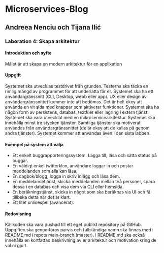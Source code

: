 # Microservices-Blog
## Andreea Nenciu och Tijana Ilić

### Laboration 4: Skapa arkitektur

#### Introduktion och syfte
Målet är att skapa en modern arkitektur för en applikation

#### Uppgift
Systemet ska utvecklas testdrivet från grunden. Testerna ska täcka en rimlig mängd av
programmet för att underlätta för er.
Systemet ska ha ett användargränssnitt (CLI, Desktop, webb eller app). UX eller design av
användargränssnittet kommer inte att bedömas. Det är helt okey att använda en vit sida med
knappar som aktiverar funktioner.
Systemet ska ha någon form av persistens, databas, textfiler eller lagring i extern tjänst.
Systemet ska vara utvecklat med en mikroservicearkitektur. Systemet ska innehålla minst tre
stycken tjänster. Samtliga tjänster ska motiverat användas från användargränssnittet (de är
okey att de kallas på genom andra tjänster).
Systemet kommer att användas även i den sista labben.

#### Exempel på system att välja
* Ett enkelt buggrapporteringssystem. Lägga till, läsa och sätta status på buggar.
* En väldigt enkel twitterklon, användare loggar in och postar meddelanden som alla
kan läsa.
* En dagbok/blogg, logga in skriv inlägg och läsa dem.
* En meddelandetjänst, skicka meddelanden mellan två personer, spara dessa i en
databas och visa dem via CLI eller hemsida.
* En beräkningstjänst, skicka in något som ska beräknas via UI och få tillbaka detta
när det är klart.
* Ett litet onlinespel (avancerat).

#### Redovisning
Källkoden ska vara pushad till ett eget publikt repository på GitHub. Uppgiften ska
genomföras parvis och fullständiga namn ska finnas med i README.md i repots
main-branch (master). I README.md ska också innehålla en kortfattad beskrivning av er
arkitektur och motivation kring de val ni gjort.
